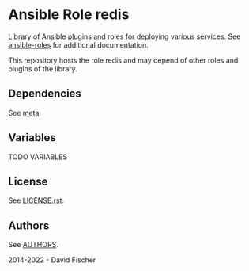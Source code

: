 # Ansible Role redis

Library of Ansible plugins and roles for deploying various services.
See [ansible-roles](https://github.com/davidfischer-ch/ansible-roles) for additional documentation.

This repository hosts the role redis and may depend of other roles and plugins of the library.

## Dependencies

See [meta](meta/main.yml).

## Variables

TODO VARIABLES

## License

See [LICENSE.rst](LICENSE.rst).

## Authors

See [AUTHORS](AUTHORS).

2014-2022 - David Fischer
